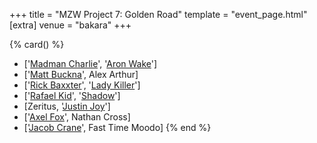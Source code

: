 +++
title = "MZW Project 7: Golden Road"
template = "event_page.html"
[extra]
venue = "bakara"
+++

{% card() %}
- ['[Madman Charlie](@/w/madman-charlie.md)', '[Aron Wake](@/w/aron-wake.md)']
- ['[Matt Buckna](@/w/matt-buckna.md)', Alex Arthur]
- ['[Rick Baxxter](@/w/rick-baxxter.md)', '[Lady Killer](@/w/boro.md)']
- ['[Rafael Kid](@/w/rafael-kid.md)', '[Shadow](@/w/shadow.md)']
- [Zeritus, '[Justin Joy](@/w/justin-joy.md)']
- ['[Axel Fox](@/w/axel-fox.md)', Nathan Cross]
- ['[Jacob Crane](@/w/jacob-crane.md)', Fast Time Moodo]
{% end %}
